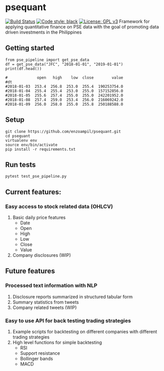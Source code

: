 # psequant
[![Build Status](https://travis-ci.com/enzoampil/psequant.svg?token=UHxLpqqapxjVVa2vsreG&branch=master)](https://travis-ci.com/enzoampil/psequant)
[![Code style: black](https://img.shields.io/badge/code%20style-black-000000.svg)](https://github.com/ambv/black)
[![License: GPL v3](https://img.shields.io/badge/license-GPLv3-blue.svg)](https://www.gnu.org/licenses/gpl-3.0)
Framework for applying quantitative finance on PSE data with the goal of promoting data driven investments in the Philippines

## Getting started
```
from pse_pipeline import get_pse_data
df = get_pse_data("JFC", "2018-01-01", "2019-01-01")
print(df.head())

#             open   high    low  close        value
#dt                                                 
#2018-01-03  253.4  256.8  253.0  255.4  190253754.0
#2018-01-04  255.4  255.4  253.0  255.0  157152856.0
#2018-01-05  255.6  257.4  255.0  255.0  242201952.0
#2018-01-08  257.4  259.0  253.4  256.0  216069242.0
#2018-01-09  256.0  258.0  255.0  255.8  250188588.0
```
## Setup
```
git clone https://github.com/enzoampil/psequant.git
cd psequant
virtualenv env
source env/bin/activate
pip install -r requirements.txt
```
## Run tests
```
pytest test_pse_pipeline.py
```
## Current features:
### Easy access to stock related data (OHLCV)
1. Basic daily price features
    - Date
    - Open
    - High
    - Low
    - Close
    - Value
2. Company disclosures (WIP)

## Future features
### Processed text information with NLP
1. Disclosure reports summarized in structured tabular form
2. Summary statistics from tweets
3. Company related tweets (WIP)

### Easy to use API for back testing trading strategies
1. Example scripts for backtesting on different companies with different trading strategies
2. High level functions for simple backtesting
    - RSI
    - Support resistance
    - Bollinger bands
    - MACD
